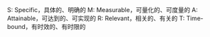 S: Specific，具体的、明确的
M: Measurable，可量化的、可度量的
A: Attainable，可达到的、可实现的
R: Relevant，相关的、有关的
T: Time-bound，有时效的、有时限的